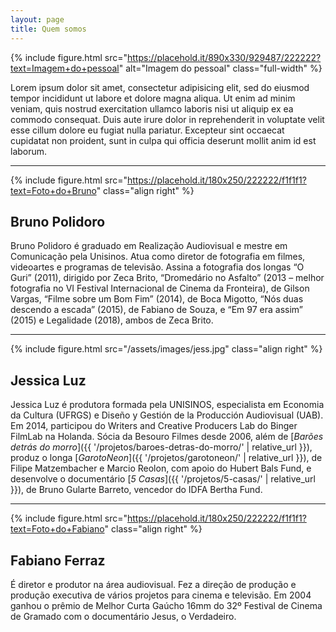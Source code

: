 ```yaml
---
layout: page
title: Quem somos
---
```


{% include figure.html src="https://placehold.it/890x330/929487/222222?text=Imagem+do+pessoal" alt="Imagem do pessoal" class="full-width" %}

Lorem ipsum dolor sit amet, consectetur adipisicing elit, sed do eiusmod tempor incididunt ut labore et dolore magna aliqua. Ut enim ad minim veniam, quis nostrud exercitation ullamco laboris nisi ut aliquip ex ea commodo consequat. Duis aute irure dolor in reprehenderit in voluptate velit esse cillum dolore eu fugiat nulla pariatur. Excepteur sint occaecat cupidatat non proident, sunt in culpa qui officia deserunt mollit anim id est laborum.

---

{% include figure.html src="https://placehold.it/180x250/222222/f1f1f1?text=Foto+do+Bruno" class="align right" %}
## Bruno Polidoro
Bruno Polidoro é graduado em Realização Audiovisual e mestre em
Comunicação pela Unisinos. Atua como diretor de fotografia em filmes,
videoartes e programas de televisão. Assina a fotografia dos longas “O
Guri” (2011), dirigido por Zeca Brito, “Dromedário no Asfalto” (2013 – melhor fotografia no VI Festival Internacional de Cinema da
Fronteira), de Gilson Vargas, “Filme sobre um Bom Fim” (2014), de Boca
Migotto, “Nós duas descendo a escada” (2015), de Fabiano de Souza, e
“Em 97 era assim” (2015) e Legalidade (2018), ambos de Zeca Brito.

---

{% include figure.html src="/assets/images/jess.jpg" class="align right" %}
## Jessica Luz
Jessica Luz é produtora formada pela UNISINOS, especialista em Economia da Cultura (UFRGS) e Diseño y Gestión de la Producción Audiovisual (UAB). Em 2014, participou do Writers and Creative Producers Lab do Binger FilmLab na Holanda. Sócia da Besouro Filmes desde 2006, além de [_Barões detrás do morro_]({{ '/projetos/baroes-detras-do-morro/' | relative_url }}), produz o longa [_GarotoNeon_]({{ '/projetos/garotoneon/' | relative_url }}), de Filipe Matzembacher e Marcio Reolon, com apoio do Hubert Bals Fund, e desenvolve o documentário [_5 Casas_]({{ '/projetos/5-casas/' | relative_url }}), de Bruno Gularte Barreto, vencedor do IDFA Bertha Fund.

---

{% include figure.html src="https://placehold.it/180x250/222222/f1f1f1?text=Foto+do+Fabiano" class="align right" %}
## Fabiano Ferraz
É diretor e produtor na área audiovisual. Fez a
direção de produção e produção executiva de vários projetos para
cinema e televisão. Em 2004 ganhou o prêmio de Melhor Curta Gaúcho
16mm do 32º Festival de Cinema de Gramado com o documentário Jesus, o
Verdadeiro.

